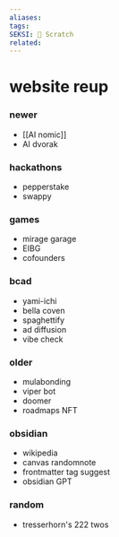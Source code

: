 ```yaml
---
aliases: 
tags: 
SEKSI: 🦂 Scratch
related:
---
```

# website reup

### newer
- [[AI nomic]]
- AI dvorak

### hackathons
- pepperstake
- swappy
### games
- mirage garage
- EIBG
- cofounders

### bcad
- yami-ichi
- bella coven
- spaghettify
- ad diffusion
- vibe check

### older
- mulabonding
- viper bot
- doomer
- roadmaps NFT

### obsidian
- wikipedia
- canvas randomnote
- frontmatter tag suggest
- obsidian GPT

### random
- tresserhorn's 222 twos